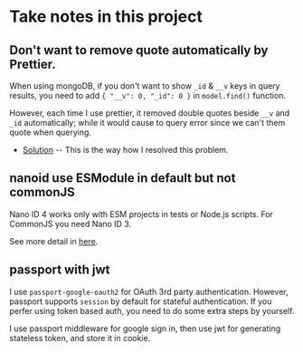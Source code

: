 Take notes in this project
==========================

## Don't want to remove quote automatically by Prettier.

When using mongoDB, if you don't want to show `_id` & `__v` keys in query results, you need to add `{ "__v": 0, "_id": 0 }` in `model.find()` function.  

However, each time I use prettier, it removed double quotes beside `__v` and `_id` automatically; while it would cause to query error since we can't them quote when querying.  

- [Solution](https://github.com/prettier/prettier-atom/issues/292#issuecomment-898961842) -- This is the way how I resolved this problem.

## nanoid use ESModule in default but not commonJS

Nano ID 4 works only with ESM projects in tests or Node.js scripts. For CommonJS you need Nano ID 3.  

See more detail in [here](https://github.com/ai/nanoid#install).

## passport with jwt

I use `passport-google-oauth2` for OAuth 3rd party authentication.  However, passport supports `session` by default for stateful authentication.  If you perfer using token based auth, you need to do some extra steps by yourself.

I use passport middleware for google sign in, then use jwt for generating stateless token, and store it in cookie.